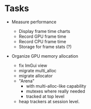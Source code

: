 # Tasks

- Measure performance
  - Display frame time charts
  - Record GPU frame time
  - Record CPU frame time
  - Storage for frame stats (?)

- Organize GPU memory allocation
  - fix ImGui view
  - migrate multi_alloc
  - migrate allocator
  - "Arena"
    - with multi-alloc-like capability
    - mutexes where really needed
    - tracked at top level
  - heap trackers at session level.
